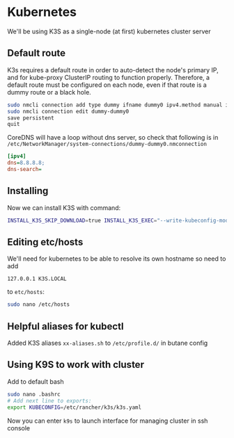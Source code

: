 # Kubernetes

We'll be using K3S as a single-node (at first) kubernetes cluster server

## Default route

K3s requires a default route in order to auto-detect the node's primary IP, and for kube-proxy ClusterIP routing to function properly. Therefore, a default route must be configured on each node, even if that route is a dummy route or a black hole.

```sh
sudo nmcli connection add type dummy ifname dummy0 ipv4.method manual ipv4.addresses 192.168.120.12/24 ipv4.gateway  192.168.120.1 ipv4.dns 8.8.8.8
sudo nmcli connection edit dummy-dummy0
save persistent
quit
```

CoreDNS will have a loop without dns server, so check that following is in `/etc/NetworkManager/system-connections/dummy-dummy0.nmconnection`

```ini
[ipv4]
dns=8.8.8.8;
dns-search=
```

## Installing

Now we can install K3S with command:

```sh
INSTALL_K3S_SKIP_DOWNLOAD=true INSTALL_K3S_EXEC="--write-kubeconfig-mode 644"  INSTALL_K3S_SKIP_SELINUX_RPM=true INSTALL_K3S_SELINUX_WARN=true ./install.sh
```

## Editing etc/hosts

We'll need for kubernetes to be able to resolve its own hostname so need to add
```
127.0.0.1 K3S.LOCAL
```

to `etc/hosts`:
```sh
sudo nano /etc/hosts
```

## Helpful aliases for kubectl

Added K3S aliases `xx-aliases.sh` to `/etc/profile.d/` in butane config

## Using K9S to work with cluster

Add to default bash
```sh
sudo nano .bashrc
# Add next line to exports:
export KUBECONFIG=/etc/rancher/k3s/k3s.yaml
```

Now you can enter `k9s` to launch interface for managing cluster in ssh console